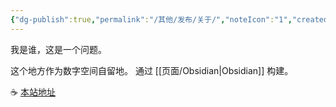 ```yaml
---
{"dg-publish":true,"permalink":"/其他/发布/关于/","noteIcon":"1","created":"2023-04-13T14:57:37.089+08:00","updated":""}
---
```


我是谁，这是一个问题。

这个地方作为数字空间自留地。
通过 [[页面/Obsidian\|Obsidian]] 构建。

☕️ [本站地址](https://page.enneaa.xyz)

